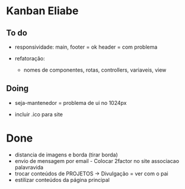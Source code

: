 # Kanban Eliabe

## To do
- responsividade: 
main, footer = ok
header = com problema


- refatoração:
  - nomes de componentes, rotas, controllers, variaveis, view
  
## Doing
- seja-mantenedor = problema de ui no 1024px

- incluir .ico para site

# Done
- distancia de imagens e borda (tirar borda)
- envio de mensagem por email - Colocar 2factor no site associacao palavravida
- trocar conteúdos de PROJETOS -> Divulgação = ver com o pai
- estilizar conteúdos da página principal

